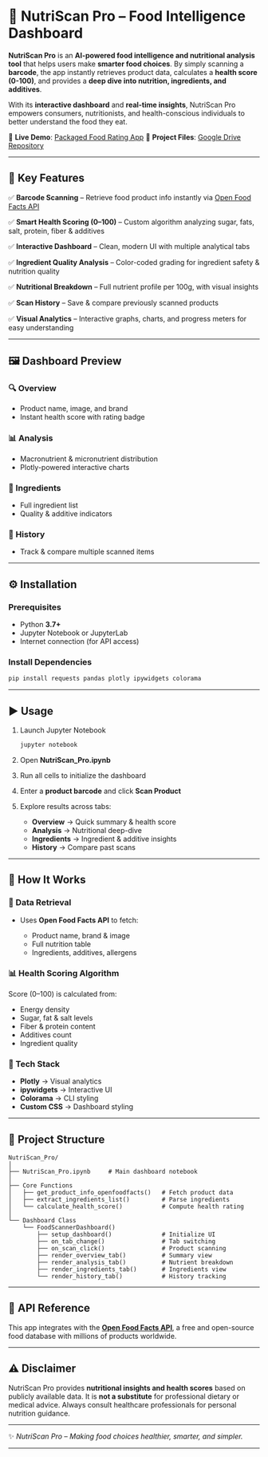 # 🥗 NutriScan Pro – Food Intelligence Dashboard

**NutriScan Pro** is an **AI-powered food intelligence and nutritional analysis tool** that helps users make **smarter food choices**. By simply scanning a **barcode**, the app instantly retrieves product data, calculates a **health score (0-100)**, and provides a **deep dive into nutrition, ingredients, and additives**.

With its **interactive dashboard** and **real-time insights**, NutriScan Pro empowers consumers, nutritionists, and health-conscious individuals to better understand the food they eat.

🔗 **Live Demo**: [Packaged Food Rating App](https://packaged-food-rating-app-2hwzhhmev8ebqwqygxcxx3.streamlit.app/)
📂 **Project Files**: [Google Drive Repository](https://drive.google.com/drive/folders/1j2k3HbrhhEH0UioLBlESzHs0arTIqqIL?usp=sharing)

---

## 🚀 Key Features

✅ **Barcode Scanning** – Retrieve food product info instantly via [Open Food Facts API](https://world.openfoodfacts.org/data)

✅ **Smart Health Scoring (0–100)** – Custom algorithm analyzing sugar, fats, salt, protein, fiber & additives

✅ **Interactive Dashboard** – Clean, modern UI with multiple analytical tabs

✅ **Ingredient Quality Analysis** – Color-coded grading for ingredient safety & nutrition quality

✅ **Nutritional Breakdown** – Full nutrient profile per 100g, with visual insights

✅ **Scan History** – Save & compare previously scanned products

✅ **Visual Analytics** – Interactive graphs, charts, and progress meters for easy understanding

---

## 🖼 Dashboard Preview

### 🔍 Overview

* Product name, image, and brand
* Instant health score with rating badge

### 📊 Analysis

* Macronutrient & micronutrient distribution
* Plotly-powered interactive charts

### 🧪 Ingredients

* Full ingredient list
* Quality & additive indicators

### 📂 History

* Track & compare multiple scanned items

---

## ⚙️ Installation

### Prerequisites

* Python **3.7+**
* Jupyter Notebook or JupyterLab
* Internet connection (for API access)

### Install Dependencies

```bash
pip install requests pandas plotly ipywidgets colorama
```

---

## ▶️ Usage

1. Launch Jupyter Notebook

   ```bash
   jupyter notebook
   ```
2. Open **NutriScan\_Pro.ipynb**
3. Run all cells to initialize the dashboard
4. Enter a **product barcode** and click **Scan Product**
5. Explore results across tabs:

   * **Overview** → Quick summary & health score
   * **Analysis** → Nutritional deep-dive
   * **Ingredients** → Ingredient & additive insights
   * **History** → Compare past scans

---

## 🧠 How It Works

### 🔗 Data Retrieval

* Uses **Open Food Facts API** to fetch:

  * Product name, brand & image
  * Full nutrition table
  * Ingredients, additives, allergens

### 📊 Health Scoring Algorithm

Score (0–100) is calculated from:

* Energy density
* Sugar, fat & salt levels
* Fiber & protein content
* Additives count
* Ingredient quality

### 🎨 Tech Stack

* **Plotly** → Visual analytics
* **ipywidgets** → Interactive UI
* **Colorama** → CLI styling
* **Custom CSS** → Dashboard styling

---

## 📂 Project Structure

```
NutriScan_Pro/
│
├── NutriScan_Pro.ipynb     # Main dashboard notebook
│
├── Core Functions
│   ├── get_product_info_openfoodfacts()   # Fetch product data
│   ├── extract_ingredients_list()         # Parse ingredients
│   └── calculate_health_score()           # Compute health rating
│
└── Dashboard Class
    └── FoodScannerDashboard()
        ├── setup_dashboard()              # Initialize UI
        ├── on_tab_change()                # Tab switching
        ├── on_scan_click()                # Product scanning
        ├── render_overview_tab()          # Summary view
        ├── render_analysis_tab()          # Nutrient breakdown
        ├── render_ingredients_tab()       # Ingredients view
        └── render_history_tab()           # History tracking
```

---

## 📌 API Reference

This app integrates with the **[Open Food Facts API](https://world.openfoodfacts.org/data)**, a free and open-source food database with millions of products worldwide.

---

## ⚠️ Disclaimer

NutriScan Pro provides **nutritional insights and health scores** based on publicly available data. It is **not a substitute** for professional dietary or medical advice. Always consult healthcare professionals for personal nutrition guidance.

---

✨ *NutriScan Pro – Making food choices healthier, smarter, and simpler.*

---

